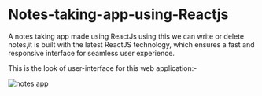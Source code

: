 # Notes-taking-app-using-Reactjs
A notes taking app made using ReactJs using this we can write or delete notes,it is built with the latest ReactJS technology, which ensures a fast and responsive interface for seamless user experience.

This is the look of user-interface for this web application:- 

![notes app](https://user-images.githubusercontent.com/104648509/227788044-f206e6e6-108f-402e-8a06-5044a1ef5ef4.png)
